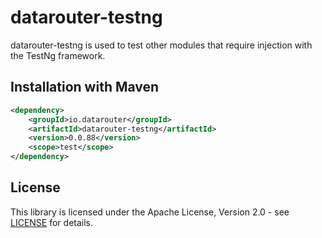 # datarouter-testng

datarouter-testng is used to test other modules that require injection with the TestNg framework.

## Installation with Maven

```xml
<dependency>
	<groupId>io.datarouter</groupId>
	<artifactId>datarouter-testng</artifactId>
	<version>0.0.88</version>
	<scope>test</scope>
</dependency>
```

## License

This library is licensed under the Apache License, Version 2.0 - see [LICENSE](../LICENSE) for details.
